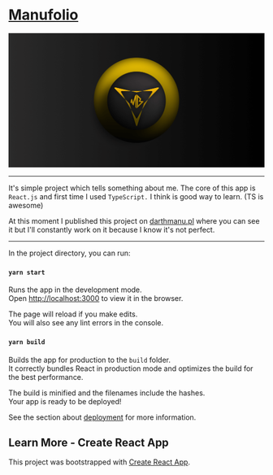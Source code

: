 # [Manufolio](http://darthmanu.pl)

![manufolio logo](https://raw.githubusercontent.com/bartekmanu/manufolio/master/public/OpenGraph.png)

___

It's simple project which tells something about me. The core of this app is `React.js` and first time I used `TypeScript.` I think is good way to learn. (TS is awesome)

At this moment I published this project on [darthmanu.pl](http://darthmanu.pl) where you can see it but I'll constantly work on it because I know it's not perfect.

___

In the project directory, you can run:

#### `yarn start`

Runs the app in the development mode.<br />
Open [http://localhost:3000](http://localhost:3000) to view it in the browser.

The page will reload if you make edits.<br />
You will also see any lint errors in the console.

#### `yarn build`

Builds the app for production to the `build` folder.<br />
It correctly bundles React in production mode and optimizes the build for the best performance.

The build is minified and the filenames include the hashes.<br />
Your app is ready to be deployed!

See the section about [deployment](https://facebook.github.io/create-react-app/docs/deployment) for more information.

## Learn More - Create React App


This project was bootstrapped with [Create React App](https://github.com/facebook/create-react-app).

